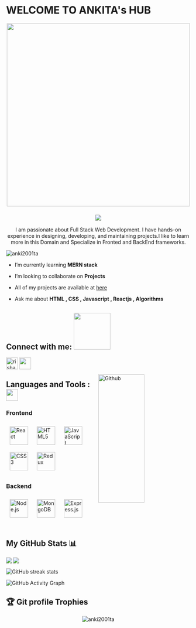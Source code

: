 <h1>WELCOME TO ANKITA's HUB</h1>
<div align="center">
<img height="500px" src="https://encrypted-tbn0.gstatic.com/images?q=tbn:ANd9GcTGmLk6Uw6ImuC9AWmkrWuWze2p4fmxa17KoQ&usqp=CAU" align="center"/>
</div>
 <h3 align="center">
  <a href="https://github.com/DenverCoder1/readme-typing-svg">
    <img src="https://readme-typing-svg.demolab.com/?lines=hi! I am Ankita Deb 🏽; I am a Full-stack%20web%20developer 🏻‍💻; interested in Web Browsing🏃‍♂️♂️;Curious%20to%20learn%20new%20things !&font=Fira%20Code&center=true&width=440&height=45&color=#57bcf7&vCenter=true&size=22&pause=1000"></a>
</h3>
 
  <div align="center">
 <p>I am passionate about Full Stack Web Development. I have hands-on experience in designing, developing, and maintaining projects.I like to learn more in this Domain and Specialize in Fronted and BackEnd frameworks.</p>
</div>

<p align="left"> <img src="https://komarev.com/ghpvc/?username=anki2001ta&label=Profile%20views&color=0e75b6&style=flat" alt="anki2001ta" /> </p>

-  I’m currently learning **MERN stack**

-  I’m looking to collaborate on **Projects**

-  All of my projects are available at [here](https://anki2001ta.github.io/)

-  Ask me about **HTML , CSS , Javascript , Reactjs , Algorithms**

<h2 align="left">Connect with me: <img src='https://raw.githubusercontent.com/ShahriarShafin/ShahriarShafin/main/Assets/handshake.gif' width="100px"></h2>
<p align="left">

<a href="https://www.linkedin.com/in/ankita-deb-5209b723a/?lipi=urn%3Ali%3Apage%3Ad_flagship3_feed%3BgzPNzDwVR9KHpe7Ar4gJxQ%3D%3D"><img align="center" src="https://img.icons8.com/color/344/linkedin-circled--v1.png" alt="rishav-neogi" height="32" width="32" /></a>
<a href = 'https://github.com/anki2001ta'> <img width = '32px' align= 'center' src="https://img.icons8.com/ios-glyphs/344/github.png"/></a> 

</p>
<img height="350px" width="50%" align="right" alt="Github" src="https://media2.giphy.com/media/USV0ym3bVWQJJmNu3N/giphy.gif?cid=ecf05e47asx2dkn919in2u9b1xhp4k76bry675iuvdsw944w&rid=giphy.gif&ct=g" />
<h2 align="left">Languages and Tools :  <img src = "https://media2.giphy.com/media/QssGEmpkyEOhBCb7e1/giphy.gif?cid=ecf05e47a0n3gi1bfqntqmob8g9aid1oyj2wr3ds3mg700bl&rid=giphy.gif" width = 32px></h2>

### Frontend  
<div >  
<a href="https://reactjs.org/"><img style="margin: 10px" src="https://profilinator.rishav.dev/skills-assets/react-original-wordmark.svg" alt="React" height="50" /></a>  
<img style="margin: 10px" src="https://profilinator.rishav.dev/skills-assets/html5-original-wordmark.svg" alt="HTML5" height="50" />
<a href="https://www.javascript.com/"><img style="margin: 10px" src="https://profilinator.rishav.dev/skills-assets/javascript-original.svg" alt="JavaScript" height="50" /></a> 
<img style="margin: 10px" src="https://profilinator.rishav.dev/skills-assets/css3-original-wordmark.svg" alt="CSS3" height="50" />
<a href="https://redux.js.org/" target="_blank"><img style="margin: 10px" src="https://profilinator.rishav.dev/skills-assets/redux-original.svg" alt="Redux" height="50" /></a>  
</div>

</td><td valign="top" width="33%">

### Backend  
<div>  
<a href="https://nodejs.org/" target="_blank"><img style="margin: 10px" src="https://profilinator.rishav.dev/skills-assets/nodejs-original-wordmark.svg" alt="Node.js" height="50" /></a>  
<a href="https://www.mongodb.com/" target="_blank"><img style="margin: 10px" src="https://profilinator.rishav.dev/skills-assets/mongodb-original-wordmark.svg" alt="MongoDB" height="50" /></a>  
<a href="https://expressjs.com/" target="_blank"><img style="margin: 10px" src="https://profilinator.rishav.dev/skills-assets/express-original-wordmark.svg" alt="Express.js" height="50" /></a>  
</div>
<br>


## My GitHub Stats 📊

<a href="https://github.com/anki2001ta">
  <img align="center" src="https://github-readme-stats.vercel.app/api/top-langs/?username=anki2001ta" />
</a>
<a href="https://github.com/anki2001ta">
  <img align="left" src="https://github-readme-stats.vercel.app/api?username=anki2001ta&count_private=true&show_icons=true&theme=radical" />
</a>

 
![GitHub streak stats](https://github-readme-streak-stats.herokuapp.com/?user=anki2001ta)

![GitHub Activity Graph](https://activity-graph.herokuapp.com/graph?username=anki2001ta)
  
  ## :trophy: Git profile Trophies

<p align="center"> <a href="https://github.com/ryo-ma/github-profile-trophy"></a><img src="https://github-profile-trophy.vercel.app/?username=anki2001ta&layout=compact&theme=algolia" alt="anki2001ta" /> </p>

